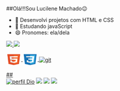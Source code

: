 ##Olá!!!Sou Lucilene Machado😉   



- 🔭 Desenvolvi projetos com HTML e CSS 
- 🌱 Estudando javaScript
- 😄 Pronomes: ela/dela

<div>
   <a href="https://github.com/lucileneagrodev">
   <img height="180em" src="https://github-readme-stats.vercel.app/api?username=lucileneagrodev&show_icons=true&theme=tokyonight&include_all_commits=true&count_private=true"/>
   <img height="180em" src="https://github-readme-stats.vercel.app/api/top-langs/?username=lucileneagrodev&layout=compact&langs_count=6&theme=tokyonight"/>
</div>

<div style="display: inline_block"><br>
  <img align="center"alt="HTML"height="30"width="40"src="https://raw.githubusercontent.com/devicons/devicon/master/icons/html5/html5-original.svg">
  <img align="center"alt="CSS"height="30"width="40"src="https://raw.githubusercontent.com/devicons/devicon/master/icons/css3/css3-original.svg">
  <img align="center" alt="git" height="30" width="40" src="(https://img.shields.io/badge/GIT-E44C30?style=for-the-badge&logo=git&logoColor=white)">
</div>
 
<br>
##

<div> 
   <a href="https://www.https://www.dio.me/users/lucilenemachado"><img src=https://img.shields.io/badge/-Meu%20Perfil%20na%20DIO-0077B5?style=for-the-badge&logo=gitbook&logoColor=white target="_blank" alt="perfil Dio"></a>
 <a href="https://discord.gg/5DVhGKVf4h" target="_blank"><img src="https://img.shields.io/badge/Discord-7289DA?style=for-the-badge&logo=discord&logoColor=white" target="_blank"></a> 
  <a href = "mailto:lucilenemachado@gmail.com"><img src="https://img.shields.io/badge/-Gmail-%23333?style=for-the-badge&logo=gmail&logoColor=white" target="_blank"></a>
  <a href="https://www.linkedin.com/in/ lucilene-machado" target="_blank"><img src="https://img.shields.io/badge/-LinkedIn-%230077B5?style=for-the-badge&logo=linkedin&logoColor=white" target="_blank"></a>
</div>






